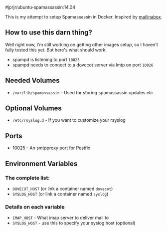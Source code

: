 #jprjr/ubuntu-spamassassin:14.04

This is my attempt to setup Spamassassin in Docker. Inspired by [mailinabox](https://github.com/mail-in-a-box/mailinabox).

## How to use this darn thing?

Well right now, I'm still working on getting other images setup, so I haven't
fully tested this yet. But here's what should work:

* spampd is listening to port `10025`
* spampd needs to connect to a dovecot server via lmtp on port `10026`

## Needed Volumes

* `/var/lib/spamassassin` - Used for storing spamassassin updates etc

## Optional Volumes

* `/etc/rsyslog.d` - If you want to customize your rsyslog

## Ports

* 10025 - An smtpproxy port for Postfix

## Environment Variables

### The complete list:

* `DOVECOT_HOST` (or link a container named `dovecot`)
* `SYSLOG_HOST` (or link a container named `syslog`)

### Details on each variable

* `IMAP_HOST` - What imap server to deliver mail to
* `SYSLOG_HOST` - use this to specify your syslog host (optional)
